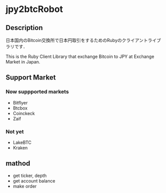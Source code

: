 # jpy2btcRobot

## Description
日本国内のBitcoin交換所で日本円取引をするためのRubyのクライアントライブラリです．

This is the Ruby Client Library that exchange Bitcoin to JPY at Exchange Market in Japan.

## Support Market

### Now suppported markets

  + Bitflyer
  + Btcbox
  + Coinckeck
  + Zaif

### Not yet
  + LakeBTC
  + Kraken

## mathod
  + get ticker, depth
  + get account balance
  + make order
   